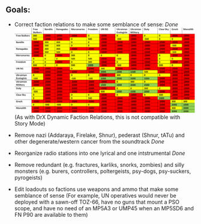 ## Goals:

- Correct faction relations to make some semblance of sense: *Done*
![Stalker_faction_relations_differential.png](https://github.com/GitWasAMistakeItsNothingButTrash/STALKER-Anomaly/blob/master/Stalker_faction_relations_differential%20-%20Copy.png)
  (As with DrX Dynamic Faction Relations, this is not compatible with Story Mode)

- Remove nazi (Addaraya, Firelake, Shnur), pederast (Shnur, tATu) and other degenerate/western cancer from the soundtrack *Done*

- Reorganize radio stations into one lyrical and one intstrumental *Done*

- Remove redundant (e.g. fractures, karliks, snorks, zombies) and silly monsters (e.g. burers, controllers, poltergeists, psy-dogs, psy-suckers, pyrogeists)

- Edit loadouts so factions use weapons and ammo that make some semblance of sense
(For example, UN operatives would never be deployed with a sawn-off TOZ-66, have no guns that mount a PSO scope, and have no need of an MP5A3 or UMP45 when an MP5SD6 and FN P90 are available to them)
